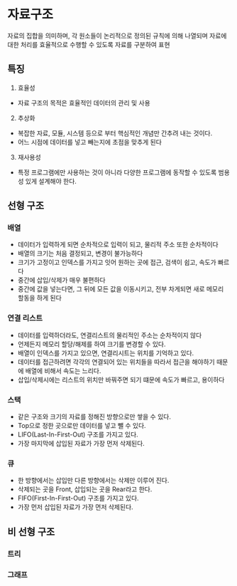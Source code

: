 # 자료구조

자료의 집합을 의미하며, 각 원소들이 논리적으로 정의된 규칙에 의해 나열되며 자료에 대한 처리를 효율적으로 수행할 수 있도록 자료를 구분하여 표현

## 특징

1. 효율성

- 자료 구조의 목적은 효율적인 데이터의 관리 및 사용

2. 추상화

- 복잡한 자료, 모듈, 시스템 등으로 부터 핵심적인 개념만 간추려 내는 것이다.
- 어느 시점에 데이터를 넣고 빼는지에 초점을 맞추게 된다

3. 재사용성

- 특정 프로그램에만 사용하는 것이 아니라 다양한 프로그램에 동작할 수 있도록 범용성 있게 설계해야 한다.

## 선형 구조

### 배열

- 데이터가 입력하게 되면 순차적으로 입력이 되고, 물리적 주소 또한 순차적이다
- 배열의 크기는 처음 결정되고, 변경이 불가능하다
- 크기가 고정이고 인덱스를 가지고 잇어 원하는 곳에 접근, 검색이 쉽고, 속도가 빠르다
- 중간에 삽입/삭제가 매우 불편하다
- 중간에 값을 넣는다면, 그 뒤에 모든 값을 이동시키고, 전부 차게되면 새로 메모리 할동을 하게 된다

### 연결 리스트

- 데이터를 입력하더라도, 연결리스트의 물리적인 주소는 순차적이지 않다
- 언제든지 메모리 할당/해제를 하여 크기를 변경할 수 있다.
- 배열이 인덱스를 가지고 있으면, 연결리시트는 위치를 기억하고 있다.
- 데이터를 접근하려면 각각의 연결되어 있는 위치들을 따라서 접근을 해야하기 때문에 배열에 비해서 속도는 느리다.
- 삽입/삭제시에는 리스트의 위치만 바꿔주면 되기 떄문에 속도가 빠르고, 용이하다

### 스택

- 같은 구조와 크기의 자료를 정해진 방향으로만 쌓을 수 있다.
- Top으로 정한 곳으로만 데이터를 넣고 뺄 수 있다.
- LIFO(Last-In-First-Out) 구조를 가지고 있다.
- 가장 마지막에 삽입된 자료가 가장 먼저 삭제된다.

### 큐

- 한 방향에서는 삽입만 다른 방향에서는 삭제만 이루어 진다.
- 삭제되는 곳을 Front, 삽입되는 곳을 Rear라고 한다.
- FIFO(First-In-First-Out) 구조를 가지고 있다.
- 가장 먼저 삽입된 자료가 가장 먼저 삭제된다.

## 비 선형 구조

### 트리

### 그래프
